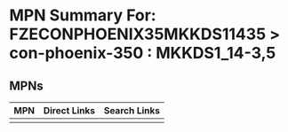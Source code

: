 



# MPN Summary For: FZECONPHOENIX35MKKDS11435 > con-phoenix-350 : MKKDS1_14-3,5

## MPNs
  

|MPN|Direct Links|Search Links|
| :--- | :--- | :--- |
||||
